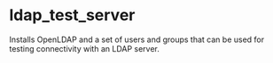 # ldap_test_server
Installs OpenLDAP and a set of users and groups that can be used for testing connectivity with an LDAP server. 
